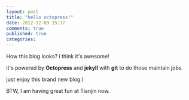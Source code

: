 ```yaml
---
layout: post
title: "hello octopress!"
date: 2012-12-09 15:17
comments: true
published: true
categories:
---
```


How this blog looks? i think it's awesome!

it's powered by **Octopress** and **jekyll** with **git** to do those maintain jobs.

just enjoy this brand new blog:)

BTW, I am having great fun at Tianjin now.
